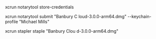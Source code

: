 xcrun notarytool store-credentials


xcrun notarytool submit "Banbury C
loud-3.0.0-arm64.dmg" --keychain-profile "Michael Mills"

xcrun stapler staple "Banbury Clou
d-3.0.0-arm64.dmg"



